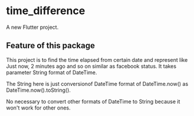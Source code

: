 # time_difference

A new Flutter project.

## Feature of this package

This project is to find the time elapsed from certain date and represent like Just now, 2 minutes ago and so on similar as facebook status. It takes parameter String format of DateTime.

The String here is just conversionof DateTime format of DateTime.now() as DateTime.now().toString().

 No necessary to convert other formats of DateTime to String because it won't work for other ones.



